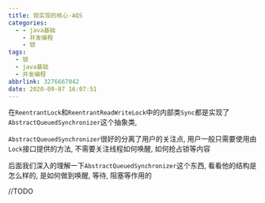 ```yaml
---
title: 锁实现的核心-AQS
categories:
  - - java基础
    - 并发编程
    - 锁
tags:
  - 锁
  - java基础
  - 并发编程
abbrlink: 3276667042
date: 2020-09-07 16:07:51
---
```


在`ReentrantLock`和`ReentrantReadWriteLock`中的内部类`Sync`都是实现了`AbstractQueuedSynchronizer`这个抽象类,

`AbstractQueuedSynchronizer`很好的分离了用户的关注点, 用户一般只需要使用由`Lock`接口提供的方法, 不需要关注线程如何唤醒, 如何抢占锁等内容

后面我们深入的理解一下`AbstractQueuedSynchronizer`这个东西, 看看他的结构是怎么样的, 是如何做到唤醒, 等待, 阻塞等作用的

<!-- more -->

//TODO
